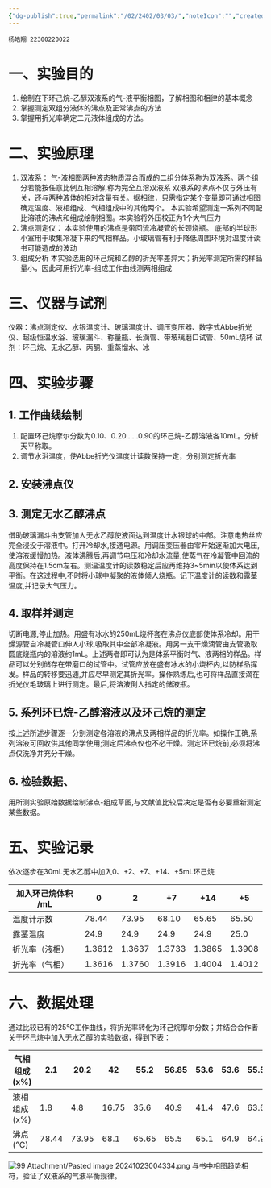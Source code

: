 ```yaml
---
{"dg-publish":true,"permalink":"/02/2402/03/03/","noteIcon":"","created":"2025-01-31T00:35","updated":"2025-07-01T13:38"}
---
```


    杨皓翔 22300220022
# 一、实验目的
1. 绘制在下环己烷-乙醇双液系的气-液平衡相图，了解相图和相律的基本概念
2. 掌握测定双组分液体的沸点及正常沸点的方法
3. 掌握用折光率确定二元液体组成的方法。
# 二、实验原理
1. 双液系：
气-液相图两种液态物质混合而成的二组分体系称为双液系。两个组分若能按任意比例互相溶解,称为完全互溶双液系
双液系的沸点不仅与外压有关，还与两种液体的相对含量有关。据相律，只需指定某个变量即可通过相图确定温度、液相组成、气相组成中的其他两个。
本实验希望测定一系列不同配比溶液的沸点和组成绘制相图。本实验将外压校正为1个大气压力
2. 沸点测定仪：
本实验使用的沸点是带回流冷凝管的长颈烧瓶。
底部的半球形小室用于收集冷凝下来的气相样品。小玻璃管有利于降低周围环境对温度计读书可能造成的波动
3. 组成分析
本实验选用的环己烷和乙醇的折光率差异大；折光率测定所需的样品量小，因此可用折光率-组成工作曲线测两相组成
# 三、仪器与试剂
仪器：沸点测定仪、水银温度计、玻璃温度计、调压变压器、数字式Abbe折光仪、超级恒温水浴、玻璃漏斗、称量瓶、长滴管、带玻璃磨口试管、50mL烧杯
试剂：环己烷、无水乙醇、丙酮、重蒸馏水、冰
# 四、实验步骤
## 1. 工作曲线绘制
1. 配置环己烷摩尔分数为0.10、0.20……0.90的环己烷-乙醇溶液各10mL。分析天平称取。
2. 调节水浴温度，使Abbe折光仪温度计读数保持一定，分别测定折光率
## 2. 安装沸点仪
## 3. 测定无水乙醇沸点
借助玻璃漏斗由支管加人无水乙醇使液面达到温度计水银球的中部。注意电热丝应完全浸没于溶液中。打开冷却水,接通电源。用调压变压器由零开始逐渐加大电压,使溶液缓慢加热。液体沸腾后,再调节电压和冷却水流量,使蒸气在冷凝管中回流的高度保持在1.5cm左右。测温温度计的读数稳定后应再维持3~5min以使体系达到平衡。在这过程中,不时将小球中凝聚的液体倾人烧瓶。记下温度计的读数和露茎温度,并记录大气压力。
## 4. 取样并测定
切断电源,停止加热。用盛有冰水的250mL烧杯套在沸点仪底部使体系冷却。用干燥源管自冷凝管口伸人小球,吸取其中全部冷凝液。用另一支干燥滴管由支管吸取圆底烧瓶内的溶液约1mL。上述两者即可认为是体系平衡时气、液两相的样品。样品可以分别储存在带磨口的试管中。试管应放在盛有冰水的小烧杯内,以防样品挥发。样品的转移要迅速,并应尽早测定其折光率。操作熟练后,也可将样品直接滴在折光仪毛玻璃上进行测定。最后,将溶液倒人指定的储液瓶。
## 5. 系列环已烷-乙醇溶液以及环己烷的测定
按上述所述步骤逐一分别测定各溶液的沸点及两相样品的折光率。如操作正确,系列溶液可回收供其他同学使用;测定后沸点仪也不必干燥。测定环已烷前,必须将沸点仅洗净并充分干燥。
## 6. 检验数据、
用所测实验原始数据绘制沸点-组成草图,与文献值比较后决定是否有必要重新测定某些数据。
# 五、实验记录
依次逐步在30mL无水乙醇中加入0、+2、+7、+14、+5mL环己烷

| 加入环己烷体积 /mL | 0      | 2      | +7     | +14    | +5     |
| ----------- | ------ | ------ | ------ | ------ | ------ |
| 温度计示数       | 78.44  | 73.95  | 68.10  | 65.65  | 65.50  |
| 露茎温度        | 24.9   | 24.9   | 24.9   | 24.9   | 25.0   |
| 折光率（液相）     | 1.3612 | 1.3637 | 1.3733 | 1.3865 | 1.3908 |
| 折光率（气相）     | 1.3616 | 1.3760 | 1.3916 | 1.4004 | 1.4012 |
# 六、数据处理
通过比较已有的25°C工作曲线，将折光率转化为环己烷摩尔分数；并结合合作者关于环己烷中加入无水乙醇的实验数据，得到下表：

| 气相组成 (x%) | 2.1   | 20.2  | 42    | 55.2  | 56.85 | 53.6 | 53.6 | 55.5 | 56.6 | 66.8 | 100  |
| --------- | ----- | ----- | ----- | ----- | ----- | ---- | ---- | ---- | ---- | ---- | ---- |
| 液相组成 (x%) | 1.8   | 4.8   | 16.75 | 35.6  | 40.9  | 41.4 | 47.6 | 63.6 | 82.1 | 98   | 100  |
| 沸点 (°C)   | 78.44 | 73.95 | 68.1  | 65.65 | 65.5  | 65.1 | 64.9 | 64.9 | 65.5 | 73.2 | 80.7 |
![99 Attachment/Pasted image 20241023004334.png](/img/user/99%20Attachment/Pasted%20image%2020241023004334.png)
与书中相图趋势相符，验证了双液系的气液平衡规律。